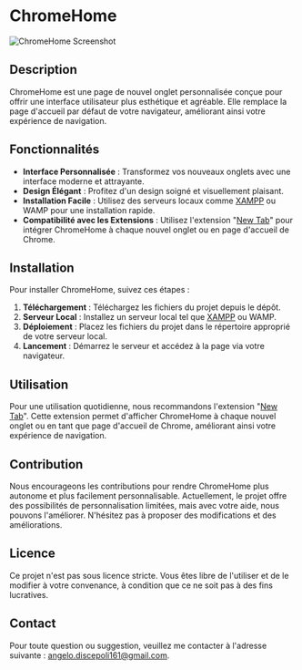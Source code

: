 # ChromeHome

![ChromeHome Screenshot](https://github.com/atlas161/ChromeHome/tree/main/medias/imag/Screenshot.png)

## Description

ChromeHome est une page de nouvel onglet personnalisée conçue pour offrir une interface utilisateur plus esthétique et agréable. Elle remplace la page d'accueil par défaut de votre navigateur, améliorant ainsi votre expérience de navigation.

## Fonctionnalités

- **Interface Personnalisée** : Transformez vos nouveaux onglets avec une interface moderne et attrayante.
- **Design Élégant** : Profitez d'un design soigné et visuellement plaisant.
- **Installation Facile** : Utilisez des serveurs locaux comme [XAMPP](https://www.apachefriends.org/fr/download.html) ou WAMP pour une installation rapide.
- **Compatibilité avec les Extensions** : Utilisez l'extension "[New Tab](https://chromewebstore.google.com/detail/new-tab/adcpijkmbecohfalcbafjgadfnpchhlg?hl=fr&pli=1)" pour intégrer ChromeHome à chaque nouvel onglet ou en page d'accueil de Chrome.

## Installation

Pour installer ChromeHome, suivez ces étapes :

1. **Téléchargement** : Téléchargez les fichiers du projet depuis le dépôt.
2. **Serveur Local** : Installez un serveur local tel que [XAMPP](https://www.apachefriends.org/fr/download.html) ou WAMP.
3. **Déploiement** : Placez les fichiers du projet dans le répertoire approprié de votre serveur local.
4. **Lancement** : Démarrez le serveur et accédez à la page via votre navigateur.

## Utilisation

Pour une utilisation quotidienne, nous recommandons l'extension "[New Tab](https://chromewebstore.google.com/detail/new-tab/adcpijkmbecohfalcbafjgadfnpchhlg?hl=fr&pli=1)". Cette extension permet d'afficher ChromeHome à chaque nouvel onglet ou en tant que page d'accueil de Chrome, améliorant ainsi votre expérience de navigation.

## Contribution

Nous encourageons les contributions pour rendre ChromeHome plus autonome et plus facilement personnalisable. Actuellement, le projet offre des possibilités de personnalisation limitées, mais avec votre aide, nous pouvons l'améliorer. N'hésitez pas à proposer des modifications et des améliorations.

## Licence

Ce projet n'est pas sous licence stricte. Vous êtes libre de l'utiliser et de le modifier à votre convenance, à condition que ce ne soit pas à des fins lucratives.

## Contact

Pour toute question ou suggestion, veuillez me contacter à l'adresse suivante : [angelo.discepoli161@gmail.com](mailto:angelo.discepoli161@gmail.com).
